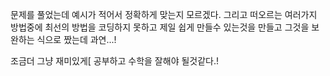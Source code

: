 문제를 풀었는데 예시가 적어서 정확하게 맞는지 모르겠다. 그리고 떠오르는 여러가지 방법중에 최선의 방법을 코딩하지 못하고 제일 쉽게 만들수 있는것을 만들고 그것을 보완하는 식으로 짰는데 과연...!

조금더 그냥 재미있게[ 공부하고 수학을 잘해야 될것같다.!